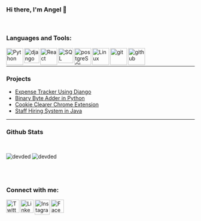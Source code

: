 
### Hi there, I'm Angel 👋

<!--[<img align="center" alt="Twitter" width="1100px" src="https://www.internetcreation.net/wp-content/uploads/2015/04/banner-web-development.png" />][github] -->


<br />

<!-- <p>
<img src="https://komarev.com/ghpvc/?username=angeldhakal" alt="devded" />
</p>
<br /> -->

### Languages and Tools:

<!-- [<img align="left" alt="vscode" width="45px" src="https://1.bp.blogspot.com/-o4DFm8ezwIo/X1CZU2msEOI/AAAAAAAABAI/pkZ7ACL5OT0SICDfK8MdcyZvg7R0N1nXgCNcBGAsYHQ/s1024/vscode.png" />][github] -->

<!--[<img align="left" alt="html" width="45px" src="https://1.bp.blogspot.com/-tNNAljiQaKk/X1CZRzMNFaI/AAAAAAAAA_c/_TagpC3pYE0scbpGcoEhVF8dL-zFUzHngCNcBGAsYHQ/s320/html.png" />][github]
[<img align="left" alt="CSS" width="45px" src="https://1.bp.blogspot.com/-qpcxiXZFyqg/X1CZPYVssgI/AAAAAAAAA_A/0_fz6tlIq84pPeds2hBKcbaFDFTgM1bWgCNcBGAsYHQ/s320/css3.png" />][github]
[<img align="left" alt="javascript" width="45px" src="https://1.bp.blogspot.com/-_J_luuLTssY/X1CZSDLOsTI/AAAAAAAAA_k/P19c18i6zy0KNsU4N_shi1tnUOem0nrvQCNcBGAsYHQ/s320/js.png" />][github]
<!--[<img align="left" alt="Typescript" width="45px" src="https://1.bp.blogspot.com/-n-o4kftqpSc/X1CZT34MC-I/AAAAAAAABAA/rsUiWPlnjeQKevLoPWcC-WtMGDoYuqwcgCNcBGAsYHQ/s320/ts.png" />][github] -->
<!--[<img align="left" alt="Node js" width="45px" src="https://1.bp.blogspot.com/-kJRmHSv5vMA/X1CZS7VvkxI/AAAAAAAAA_w/XNmN6MMTFfItvb3sQYQR0CdTZxVi7JVCQCNcBGAsYHQ/s320/node.png" />][github] -->

[<img align="left" alt="Python" width="45px" src="https://1.bp.blogspot.com/-KFAjr5kKuKM/X1CZTkFY3mI/AAAAAAAAA_8/tD6-xEYmRLcNehiWqcN9qFIUTI3D09skACNcBGAsYHQ/s320/python.png" />][github]

[<img align="left" alt="django" width="40px" src="https://1.bp.blogspot.com/-QCrYJ9yqgNM/X1CZPqaTQdI/AAAAAAAAA_E/McWTdhbbRXculX-oXibT2_x2c3MObIYFwCNcBGAsYHQ/s320/django.png" />][github]

[<img align="left" alt="React" width="45px" src="https://1.bp.blogspot.com/-7vPr1nMVp94/X1CZTtevT1I/AAAAAAAAA_4/V4ZPCdbi_iUz5f_IVZ904pRIFWrvGQ3pACNcBGAsYHQ/s320/react.png" />][github]

[<img align="left" alt="SQL" width="40px" src="https://1.bp.blogspot.com/-Jpvw5_Bg_Qk/X1CZPm8zb4I/AAAAAAAAA_I/RLZpT3s8D1cMT5oO5K1wVLeTtybHR1PwwCNcBGAsYHQ/s320/db.png" />][github]
[<img align="left" alt="postgreSQL" width="45px" src="https://1.bp.blogspot.com/-N36eWpvpDL8/X1CZTIugmhI/AAAAAAAAA_0/QBUXRByN_i4TOwvBJD3eeuk6Qd_IYddlQCNcBGAsYHQ/s320/postgres.png" />][github]
[<img align="left" alt="Linux" width="45px" src="https://1.bp.blogspot.com/-jTvyNlgJzwI/X1CZS1n-x8I/AAAAAAAAA_s/ZgLT8E6JCL0Gbmf3OC-TUwHEg1fb5b_5ACNcBGAsYHQ/s320/linux.png" />][github]
[<img align="left" alt="git" width="45px" src="https://1.bp.blogspot.com/-1orgmeq3Klg/X1CZQWQ431I/AAAAAAAAA_Q/l5Pb3RunCckA4lkHkyqiLLYIrxHwZbHIwCNcBGAsYHQ/s320/git.png" />][github]
[<img align="left" alt="github" width="45px" src="https://1.bp.blogspot.com/-pRYToi2SxRU/X1CZQnlxKII/AAAAAAAAA_U/nnpKYkbfWiMVLLEipl5H_QLJW019cjBqACNcBGAsYHQ/s320/github.png" />][github]
<br/>
<br/>

---

### Projects

- [Expense Tracker Using Django][expense-tracker]
- [Binary Byte Adder in Python][byte-adder]
- [Cookie Clearer Chrome Extension][cookie-clearer]
- [Staff Hiring System in Java][staff-hiring]

---

### Github Stats

<br/>
<p align="left">
<img src="https://github-readme-stats.vercel.app/api?username=angeldhakal&show_icons=true&hide=contribs" alt="devded" />

<img src="https://github-readme-stats.anuraghazra1.vercel.app/api/top-langs/?username=angeldhakal&layout=compact" alt="devded" />
</p>
<!--
[![](https://raw.githubusercontent.com/AngelDhakal/AngelDhakal/master/profile-summary-card-output/vue/1-repos-per-language.svg)](https://github.com/vn7n24fzkq/github-profile-summary-cards)
-->

<br/>
<br/>

### Connect with me:

<!-- [<img align="left" alt="anjaldhakal.com.np" width="35px" src="https://www.pngitem.com/pimgs/m/529-5296115_logo-icon-web-png-png-download-transparent-background.png" />][website] -->

[<img align="left" alt="Twitter" width="35px" src="https://logodownload.org/wp-content/uploads/2014/09/twitter-logo-2-1.png" />][twitter]
[<img align="left" alt="LinkedIn" width="35px" src="https://image.flaticon.com/icons/png/512/174/174857.png" />][linkedin]
[<img align="left" alt="Instagram" width="40px" src="https://instagram-brand.com/wp-content/themes/ig-branding/assets/images/ig-logo-email.png" />][instagram]
[<img align="left" alt="Facebook" width="35px" src="https://www.freepnglogos.com/uploads/facebook-logo-icon/facebook-logo-icon-file-facebook-icon-svg-wikimedia-commons-4.png" />][facebook]

<br />
<br />

[website]: https://anjaldhakal.com.np
[twitter]: https://twitter.com/AnjalDhakal2
[instagram]: https://www.instagram.com/anjal_dkl/
[linkedin]: https://www.linkedin.com/in/angeldhakal/
[facebook]: https://www.facebook.com/anjal.dhakal.96/
[github]: https://github.com/AngelDhakal

<!-- Project Links -->

[todo-node]: https://github.com/AngelDhakal/todo-application-node
[expense-tracker]: https://github.com/AngelDhakal/Expense-Tracker
[byte-adder]: https://github.com/AngelDhakal/byte-adder
[cookie-clearer]: https://github.com/AngelDhakal/sesion-clear-extension
[staff-hiring]: https://github.com/AngelDhakal/staff-hiring-system
